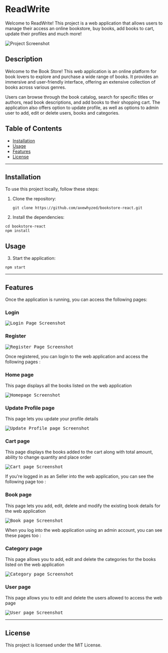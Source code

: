 # ReadWrite

Welcome to ReadWrite! This project is a web application that allows users to manage their access an online bookstore, buy books, add books to cart, update their profiles and much more!

![Project Screenshot](/src/assets/new_logo.svg)

## Description

Welcome to the Book Store! This web application is an online platform for book lovers to explore and purchase a wide range of books. It provides an immersive and user-friendly interface, offering an extensive collection of books across various genres.

Users can browse through the book catalog, search for specific titles or authors, read book descriptions, and add books to their shopping cart. The application also offers option to update profile, as well as options to admin user to add, edit or delete users, books and categories.

## Table of Contents

- [Installation](#installation)
- [Usage](#usage)
- [Features](#features)
- [License](#license)

<hr>

## Installation

To use this project locally, follow these steps:

1. Clone the repository:

   ```
   git clone https://github.com/axewhyzed/bookstore-react.git
   ```
2. Install the dependencies:

```
cd bookstore-react
npm install
```

## Usage

3. Start the application:

```
npm start
```

<hr>

## Features
Once the application is running, you can access the following pages:

### Login

<kbd> <img src="/images/login.png" alt="Login Page Screenshot" /> </kbd>

### Register

<kbd> <img src="/images/register.png" alt="Register Page Screenshot" /> </kbd>

Once registered, you can login to the web application and access the following pages :

### Home page
This page displays all the books listed on the web application

<kbd> <img src="/images/homepage.png" alt="Homepage Screenshot" /> </kbd>

### Update Profile page
This page lets you update your profile details

<kbd> <img src="/images/update-profile.png" alt="Update Profile page Screenshot" /> </kbd>

### Cart page
This page displays the books added to the cart along with total amount, ability to change quantity and place order

<kbd> <img src="/images/cart.png" alt="Cart page Screenshot" /> </kbd>

If you're logged in as an Seller into the web application, you can see the following page too :

### Book page
This page lets you add, edit, delete and modify the existing book details for the web application

<kbd> <img src="/images/book.png" alt="Book page Screenshot" /> </kbd>

When you log into the web application using an admin account, you can see these pages too :

### Category page
This page allows you to add, edit and delete the categories for the books listed on the web application

<kbd> <img src="/images/category.png" alt="Category page Screenshot" /> </kbd>

### User page
This page allows you to edit and delete the users allowed to access the web page

<kbd> <img src="/images/users.png" alt="User page Screenshot" /> </kbd>

<hr>

## License

This project is licensed under the MIT License.
